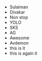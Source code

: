 - Sulaiman
- Divakar
- Non stop
- YOLO
- SKS
- AG
- Awesome
- Avdemon
- this is it
- this is again it
